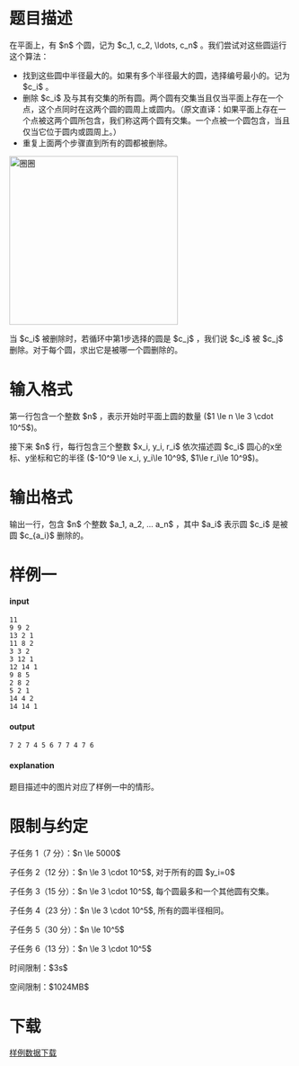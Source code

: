 # 题目描述

<p>在平面上，有 $n$ 个圆，记为 $c_1, c_2, \ldots, c_n$ 。我们尝试对这些圆运行这个算法：</p>
<ul><li>找到这些圆中半径最大的。如果有多个半径最大的圆，选择编号最小的。记为 $c_i$ 。</li>
<li>删除 $c_i$ 及与其有交集的所有圆。两个圆有交集当且仅当平面上存在一个点，这个点同时在这两个圆的圆周上或圆内。（原文直译：如果平面上存在一个点被这两个圆所包含，我们称这两个圆有交集。一个点被一个圆包含，当且仅当它位于圆内或圆周上。）</li>
<li>重复上面两个步骤直到所有的圆都被删除。</li>
</ul><p><img class="img-responsive center-block" src="//img.uoj.ac/problem/415/quanquan.webp" style="width:300px;" alt="圈圈"/></p>
<p>当 $c_i$ 被删除时，若循环中第1步选择的圆是 $c_j$ ，我们说 $c_i$ 被 $c_j$ 删除。对于每个圆，求出它是被哪一个圆删除的。</p>

# 输入格式


<p>第一行包含一个整数 $n$ ，表示开始时平面上圆的数量 ($1 \le n \le 3 \cdot 10^5$)。</p>
<p>接下来 $n$ 行，每行包含三个整数 $x_i, y_i, r_i$ 依次描述圆 $c_i$ 圆心的x坐标、y坐标和它的半径 ($-10^9 \le x_i, y_i\le 10^9$, $1\le r_i\le 10^9$)。</p>

# 输出格式


<p>输出一行，包含 $n$ 个整数 $a_1, a_2, ... a_n$ ，其中 $a_i$ 表示圆 $c_i$ 是被圆 $c_{a_i}$ 删除的。</p>

# 样例一


<h4>input</h4>
<pre><code>11
9 9 2
13 2 1
11 8 2
3 3 2
3 12 1
12 14 1
9 8 5
2 8 2
5 2 1
14 4 2
14 14 1</code></pre>
<h4>output</h4>
<pre><code>7 2 7 4 5 6 7 7 4 7 6</code></pre>
<h4>explanation</h4>
<p>题目描述中的图片对应了样例一中的情形。</p>

# 限制与约定


<p>子任务 1（7 分）：$n \le 5000$</p>
<p>子任务 2（12 分）：$n \le 3 \cdot 10^5$, 对于所有的圆 $y_i=0$ </p>
<p>子任务 3（15 分）：$n \le 3 \cdot 10^5$, 每个圆最多和一个其他圆有交集。</p>
<p>子任务 4（23 分）：$n \le 3 \cdot 10^5$, 所有的圆半径相同。</p>
<p>子任务 5（30 分）：$n \le 10^5$</p>
<p>子任务 6（13 分）：$n \le 3 \cdot 10^5$</p>
<p>时间限制：$3s$</p>
<p>空间限制：$1024MB$</p>

# 下载


<p><a href="/download.php?type=problem&amp;id=415">样例数据下载</a></p>
